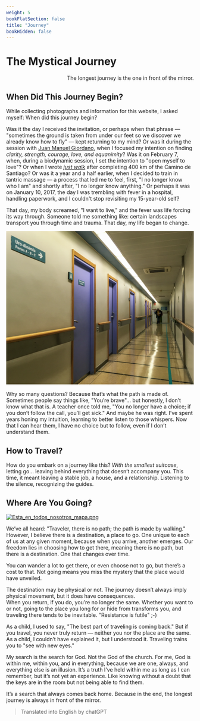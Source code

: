 ```yaml
---
weight: 5
bookFlatSection: false
title: "Journey"
bookHidden: false
---
```


# The Mystical Journey

<div style="text-align: right">The longest journey is the one in front of the mirror.</div>

## When Did This Journey Begin?

While collecting photographs and information for this website, I asked myself: When did this journey begin?

Was it the day I received the invitation, or perhaps when that phrase — "sometimes the ground is taken from under our feet so we discover we already know how to fly" — kept returning to my mind? Or was it during the session with [Juan Manuel Giordano](https://www.juanmanuelgiordano.com/), when I focused my intention on finding _clarity, strength, courage, love, and equanimity_? Was it on February 7, when, during a biodynamic session, I set the intention to "open myself to love"? Or when I wrote _[just walk](https://susurros.fransimo.info/posts/2023/10/nueva_ribadesella/)_ after completing 400 km of the Camino de Santiago? Or was it a year and a half earlier, when I decided to train in tantric massage — a process that led me to feel, first, "I no longer know who I am" and shortly after, "I no longer know anything." Or perhaps it was on January 10, 2017, the day I was trembling with fever in a hospital, handling paperwork, and I couldn't stop revisiting my 15-year-old self?

That day, my body screamed, "I want to live," and the fever was life forcing its way through. Someone told me something like: certain landscapes transport you through time and trauma. That day, my life began to change.

![IMG_3027_Screenshot.png](IMG_3027_Screenshot.png)

Why so many questions? Because that’s what the path is made of. Sometimes people say things like, "You’re brave"... but honestly, I don’t know what that is. A teacher once told me, "You no longer have a choice; if you don’t follow the call, you’ll get sick." And maybe he was right. I’ve spent years honing my intuition, learning to better listen to those whispers. Now that I can hear them, I have no choice but to follow, even if I don’t understand them.

## How to Travel?

How do you embark on a journey like this? _With the smallest suitcase_, letting go... leaving behind everything that doesn’t accompany you. This time, it meant leaving a stable job, a house, and a relationship. Listening to the silence, recognizing the guides.

## Where Are You Going?

[![Esta_en_todos_nosotros_mapa.png](/map/Esta_en_todos_nosotros_mapa.png)](https://www.google.com/maps/d/edit?hl=en&mid=1N9lbW-JlA8tJtXUqbPD6LnPmdEML85I&ll=39.83907322891193%2C14.674225289062493&z=5)

We’ve all heard: "Traveler, there is no path; the path is made by walking." However, I believe there is a destination, a place to go. One unique to each of us at any given moment, because when you arrive, another emerges. Our freedom lies in choosing how to get there, meaning there is no path, but there is a destination. One that changes over time.

You can wander a lot to get there, or even choose not to go, but there’s a cost to that. Not going means you miss the mystery that the place would have unveiled.

The destination may be physical or not. The journey doesn’t always imply physical movement, but it does have consequences.  
When you return, if you do, you’re no longer the same. Whether you want to or not, going to the place you long for or hide from transforms you, and traveling there tends to be inevitable. "Resistance is futile" ;-)

As a child, I used to say, "The best part of traveling is coming back." But if you travel, you never truly return — neither you nor the place are the same. As a child, I couldn’t have explained it, but I understood it. Traveling trains you to "see with new eyes."

My search is the search for God. Not the God of the church. For me, God is within me, within you, and in everything, because we are one, always, and everything else is an illusion. It’s a truth I’ve held within me as long as I can remember, but it’s not yet an experience. Like knowing without a doubt that the keys are in the room but not being able to find them.

It’s a search that always comes back home. Because in the end, the longest journey is always in front of the mirror.

> Translated into English by chatGPT